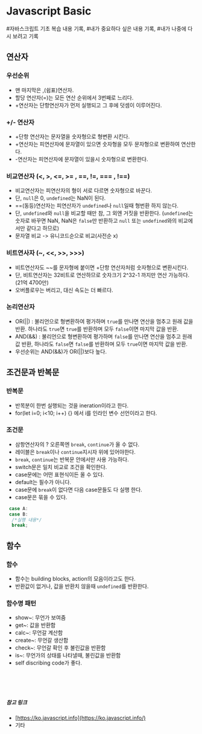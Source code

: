 # Javascript Basic

#자바스크립트 기초 복습 내용 기록, #내가 중요하다 싶은 내용 기록, #내가 나중에 다시 보려고 기록

## 연산자

### 우선순위

- 맨 마지막은 ,(쉼표)연산자.
- 할당 연산자(=)는 모든 연산 순위에서 3번째로 느리다.
- +연산자는 단항연산자가 먼저 실행되고 그 후에 덧셈이 이루어진다.

### +/- 연산자

- +단항 연산자는 문자열을 숫자형으로 형변환 시킨다.
- +연산자는 피연산자에 문자열이 있으면 숫자형을 모두 문자형으로 변환하여 연산한다.
- -연산자는 피연산자에 문자열이 있을시 숫자형으로 변환한다.

### 비교연산자 (<, >, <=, >= , ==, !=, === , !==)

- 비교연산자는 피연산자의 형이 서로 다르면 숫자형으로 바꾼다.
- 단, <code>null</code>은 0, <code>undefined</code>는 NaN이 된다.
- ==(동등)연산자는 피연산자가 <code>undefined</code>나 <code>null</code>일때 형번환 하지 않는다.
- 단, <code>undefined</code>와 <code>null</code>을 비교할 때만 참, 그 외엔 거짓을 반환한다. (<code>undefined</code>는 숫자로 바꾸면 NaN, NaN은 <code>false</code>만 반환하고 <code>null</code> 또는 <code>undefined</code>와의 비교에서만 같다고 하므로)
- 문자열 비교 -> 유니코드순으로 비교(사전순 x)

### 비트연사자 (~, <<, >>, >>>)

- 비트연산자도 ~~를 문자형에 붙이면 +단항 연산자처럼 숫자형으로 변환시킨다.
- 단, 비트연산자는 32비트로 연산하므로 숫자크기 2^32-1 까지만 연산 가능하다.(21억 4700만)
- 오버플로우는 버리고, 대신 속도는 더 빠르다.

### 논리연산자

- OR(||) : 불리언으로 형변환하여 평가하며 <code>true</code>를 만나면 연산을 멈추고 원래 값을 반환. 하나라도 <code>true</code>면 <code>true</code>를 반환하며 모두 <code>false</code>이면 마지막 값을 반환.
- AND(&&) : 불리언으로 형변환하여 평가하며 <code>false</code>를 만나면 연산을 멈추고 원래값 반환, 하나라도 <code>false</code>면 <code>false</code>를 반환하며 모두 <code>true</code>이면 마지막 값을 반환.
- 우선순위는 AND(&&)가 OR(||)보다 높다.

## 조건문과 반복문

### 반복문

- 반목분이 한번 실행되는 것을 ineration이라고 한다.
- for(let i=0; i<10; i++) {} 에서 i를 인라인 변수 선언이라고 한다.

### 조건문

- 삼항연산자의 ? 오른쪽엔 <code>break</code>, <code>continue</code>가 올 수 없다.
- 레이블은 <code>break</code>이나 <code>continue</code>지시자 위에 있어야한다.
- <code>break</code>, <code>continue</code>는 반복문 안에서만 사용 가능하다.
- switch문은 일치 비교로 조건을 확인한다.
- case문에는 어떤 표현식이든 올 수 있다.
- default는 필수가 아니다.
- case문에 <code>break</code>이 없다면 다음 case문들도 다 실행 한다.
- case문은 묶을 수 있다.

```javascript
 case A:
 case B:
  /*실행 내용*/
  break;
```

## 함수

### 함수

- 함수는 building blocks, action의 모음이라고도 한다.
- 반환값이 없거나, 값을 반환치 않을때 <code>undefined</code>를 반환한다.

### 함수명 패턴

- show~: 무언가 보여줌
- get~: 값을 반환함
- calc~: 무언갈 계산함
- create~: 무언갈 생산함
- check~: 무언갈 확인 후 불린값을 반환함
- is~: 무언가의 상태를 나타낼때, 불린값을 반환함
- self discribing code가 좋다.

<br>
<br>
<br>

##### 참고 링크

- [https://ko.javascript.info](https://ko.javascript.info/)
- 기타
